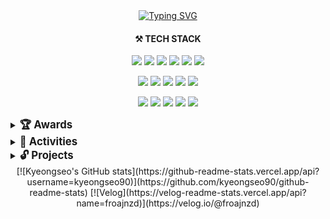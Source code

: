 <div align="center">
  <a href="https://git.io/typing-svg"><img src="https://readme-typing-svg.demolab.com?font=Josefin+Sans&size=30&duration=2000&pause=1000&color=6E85B7&center=true&width=435&lines=Hi%2C+I'm+KYEONGSEO+CHOI" alt="Typing SVG" /></a>
  <div align="center"> <h4>⚒ TECH STACK</h4> </div>

<p>
  <img src="https://img.shields.io/badge/Java-007396?style=flat-square&logo=Java&logoColor=white"/>
  <img src="https://img.shields.io/badge/python-3776AB?style=flat-square&logo=python&logoColor=white">
  <img src="https://img.shields.io/badge/c++-00599C?style=flat-square&logo=c%2B%2B&logoColor=white">
  <img src="https://img.shields.io/badge/javascript-F7DF1E?style=flat-square&logo=javascript&logoColor=black"> 
  <img src="https://img.shields.io/badge/html5-E34F26?style=flat-square&logo=html5&logoColor=white"> 
  <img src="https://img.shields.io/badge/css-1572B6?style=flat-square&logo=css3&logoColor=white"> 
</p>
<p>
  <img src="https://img.shields.io/badge/Spring Boot-6DB33F?style=flat-square&logo=SpringBoot&logoColor=white"/>
  <img src="https://img.shields.io/badge/Node.js-339933?style=flat-square&logo=NodeJs&logoColor=white"/>
  <img src="https://img.shields.io/badge/React-61DAFB?style=flat-square&logo=React&logoColor=black"/>
  <img src="https://img.shields.io/badge/jquery-0769AD?style=flat-square&logo=jquery&logoColor=white">
  <img src="https://img.shields.io/badge/Android-3DDC84?style=flat-square&logo=Android&logoColor=white"/>
</p>
<p>
  <img src="https://img.shields.io/badge/Docker-2496ED?style=flat-square&logo=Docker&logoColor=white"/>
  <img src="https://img.shields.io/badge/Git-F05032?style=flat-square&logo=React&logoColor=white"/>
  <img src="https://img.shields.io/badge/Firebase-FFCA28?style=flat-square&logo=jquery&logoColor=white">
  <img src="https://img.shields.io/badge/MySQL-4479A1?style=flat-square&logo=Android&logoColor=white"/>
  <img src="https://img.shields.io/badge/Slack-4A154B?style=flat-square&logo=Slack&logoColor=white"/>
</p>
</div>

<details>
<summary><strong style="font-size: larger;">🏆 Awards</strong></summary>
  <div>
    <ul>
      <li>[Huawei ICT Academy] Hauwei ICT Competition 2023-2024 Korea - National Competition: Cloud Track 4th Awards 2023.12 <br/></li>
      <li>[한국수자원공사] 제3회 SDGs 소셜벤처 챔피언십 - 동상 2023.11</li>
    </ul>
  </div>
</details>
<details>
<summary><strong style="font-size: larger;">🎨 Activities</strong></summary>
  <div>
    <ul>
      <li>창업동아리 ‘GND’ 백엔드 개발자 2023.07 ~ current <br/></li>
      <li>동국대학교 인공지능 연구실 서버관리자 2022.01 ~ 2023.06</li>
      <li>SW 동아리 ‘FARM’ 운영진 2022.03 ~ 2023.02 </li>
    </ul>
  </div>
</details>
<details>
<summary><strong style="font-size: larger;">🔓 Projects</strong></summary>
  <div>
    <ul>
      <li><a href="https://github.com/kyeongseo90/gotowest-training-service">스마트미러를 활용한 노인 건강 증진 자세 분류 시스템</a> 2022.03 ~ 2022.12</li>
      <li><a href="https://github.com/kyeongseo90/RedCedarDetection">퍼듀대학교 인공지능 프로젝트</a> 2021.10 ~ 2021.12 </li>
      <li><a href="https://github.com/kyeongseo90/CleanDining">CleanDining: 위생 음식점 지도 서비스</a> 2022.10 ~ 2022.12</li>
      <li>기업사회프로젝트 뉴로서킷 두피 측정 머신러닝 모델 및 데모 웹 개발   2022.03 ~ 2022.06</li>
    </ul>
  </div>
</details>


<div align="center">
  [![Kyeongseo's GitHub stats](https://github-readme-stats.vercel.app/api?username=kyeongseo90)](https://github.com/kyeongseo90/github-readme-stats)
  [![Velog](https://velog-readme-stats.vercel.app/api?name=froajnzd)](https://velog.io/@froajnzd)  
</div>
